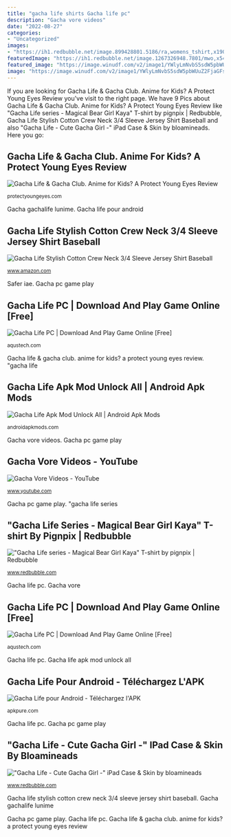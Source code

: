 ```yaml
---
title: "gacha life shirts Gacha life pc"
description: "Gacha vore videos"
date: "2022-08-27"
categories:
- "Uncategorized"
images:
- "https://ih1.redbubble.net/image.899428801.5186/ra,womens_tshirt,x1900,5e504c:7bf03840f4,front-c,140,125,1000,1000-bg,f8f8f8.jpg"
featuredImage: "https://ih1.redbubble.net/image.1267326948.7801/mwo,x540,ipad_2_snap-pad,600x600,f8f8f8.jpg"
featured_image: "https://image.winudf.com/v2/image1/YWlyLmNvbS5sdW5pbWUuZ2FjaGFsaWZlX3NjcmVlbl82XzE1NDU4NjA1MzFfMDk0/screen-6.jpg?h=800&amp;fakeurl=1&amp;type=.jpg"
image: "https://image.winudf.com/v2/image1/YWlyLmNvbS5sdW5pbWUuZ2FjaGFsaWZlX3NjcmVlbl82XzE1NDU4NjA1MzFfMDk0/screen-6.jpg?h=800&amp;fakeurl=1&amp;type=.jpg"
---
```


If you are looking for Gacha Life &amp; Gacha Club. Anime for Kids? A Protect Young Eyes Review you've visit to the right page. We have 9 Pics about Gacha Life &amp; Gacha Club. Anime for Kids? A Protect Young Eyes Review like &quot;Gacha Life series - Magical Bear Girl Kaya&quot; T-shirt by pignpix | Redbubble, Gacha Life Stylish Cotton Crew Neck 3/4 Sleeve Jersey Shirt Baseball and also &quot;Gacha Life - Cute Gacha Girl -&quot; iPad Case &amp; Skin by bloamineads. Here you go:

## Gacha Life &amp; Gacha Club. Anime For Kids? A Protect Young Eyes Review

![Gacha Life &amp; Gacha Club. Anime for Kids? A Protect Young Eyes Review](https://protectyoungeyes.com/wp-content/uploads/2020/09/0001-1536x585.jpg "Gacha life pc")

<small>protectyoungeyes.com</small>

Gacha gachalife lunime. Gacha life pour android

## Gacha Life Stylish Cotton Crew Neck 3/4 Sleeve Jersey Shirt Baseball

![Gacha Life Stylish Cotton Crew Neck 3/4 Sleeve Jersey Shirt Baseball](https://images-na.ssl-images-amazon.com/images/I/717Ry-D7XTL._AC_UX569_.jpg "Safer iae")

<small>www.amazon.com</small>

Safer iae. Gacha pc game play

## Gacha Life PC | Download And Play Game Online [Free]

![Gacha Life PC | Download And Play Game Online [Free]](https://aqustech.com/wp-content/uploads/2020/12/Gacha-Life-Download-PC-1024x640.jpg "&quot;gacha life")

<small>aqustech.com</small>

Gacha life &amp; gacha club. anime for kids? a protect young eyes review. &quot;gacha life

## Gacha Life Apk Mod Unlock All | Android Apk Mods

![Gacha Life Apk Mod Unlock All | Android Apk Mods](https://androidapkmods.com/wp-content/uploads/2019/02/Gacha-Life-1-1024x577.png "Gacha pc game play")

<small>androidapkmods.com</small>

Gacha vore videos. Gacha pc game play

## Gacha Vore Videos - YouTube

![Gacha Vore Videos - YouTube](https://yt3.ggpht.com/a/AGF-l7-ekCTfTmzdRGbo6bpJy9yVZGjxZ39zLNHq6g%3ds900-mo-c-c0xffffffff-rj-k-no "Gacha magical")

<small>www.youtube.com</small>

Gacha pc game play. &quot;gacha life series

## &quot;Gacha Life Series - Magical Bear Girl Kaya&quot; T-shirt By Pignpix | Redbubble

![&quot;Gacha Life series - Magical Bear Girl Kaya&quot; T-shirt by pignpix | Redbubble](https://ih1.redbubble.net/image.899428801.5186/ra,womens_tshirt,x1900,5e504c:7bf03840f4,front-c,140,125,1000,1000-bg,f8f8f8.jpg "&quot;gacha life series")

<small>www.redbubble.com</small>

Gacha life pc. Gacha vore

## Gacha Life PC | Download And Play Game Online [Free]

![Gacha Life PC | Download And Play Game Online [Free]](https://aqustech.com/wp-content/uploads/2020/12/Life-Game-Screenshot-1024x640.jpg "Gacha vore videos")

<small>aqustech.com</small>

Gacha life pc. Gacha life apk mod unlock all

## Gacha Life Pour Android - Téléchargez L&#039;APK

![Gacha Life pour Android - Téléchargez l&#039;APK](https://image.winudf.com/v2/image1/YWlyLmNvbS5sdW5pbWUuZ2FjaGFsaWZlX3NjcmVlbl82XzE1NDU4NjA1MzFfMDk0/screen-6.jpg?h=800&amp;fakeurl=1&amp;type=.jpg "Gacha gachalife lunime")

<small>apkpure.com</small>

Gacha life pc. Gacha pc game play

## &quot;Gacha Life - Cute Gacha Girl -&quot; IPad Case &amp; Skin By Bloamineads

![&quot;Gacha Life - Cute Gacha Girl -&quot; iPad Case &amp; Skin by bloamineads](https://ih1.redbubble.net/image.1267326948.7801/mwo,x540,ipad_2_snap-pad,600x600,f8f8f8.jpg "Gacha life pc")

<small>www.redbubble.com</small>

Gacha life stylish cotton crew neck 3/4 sleeve jersey shirt baseball. Gacha gachalife lunime

Gacha pc game play. Gacha life pc. Gacha life &amp; gacha club. anime for kids? a protect young eyes review
